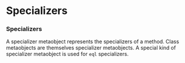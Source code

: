 Specializers
============

### Specializers

A specializer metaobject represents the specializers of a method. Class metaobjects are themselves specializer metaobjects. A special kind of specializer metaobject is used for `eql` specializers.
